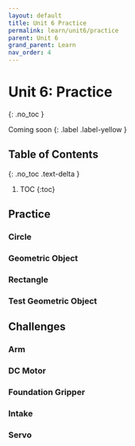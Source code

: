```yaml
---
layout: default
title: Unit 6 Practice
permalink: learn/unit6/practice
parent: Unit 6
grand_parent: Learn
nav_order: 4
---
```


<!-- prettier-ignore-start -->

# Unit 6: Practice

{: .no_toc }

Coming soon {: .label .label-yellow }

## Table of Contents

{: .no_toc .text-delta }

1. TOC
{:toc}

<!-- prettier-ignore-end -->

## Practice

### Circle

### Geometric Object

### Rectangle

### Test Geometric Object

## Challenges

### Arm

### DC Motor

### Foundation Gripper

### Intake

### Servo
